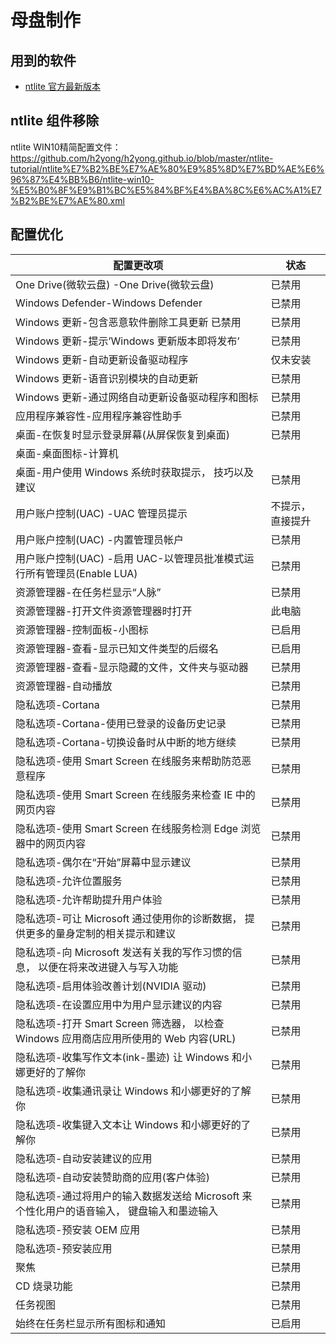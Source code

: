 # 母盘制作
## 用到的软件
- [ntlite 官方最新版本](https://www.ntlite.com/download/)

## ntlite 组件移除
ntlite WIN10精简配置文件：https://github.com/h2yong/h2yong.github.io/blob/master/ntlite-tutorial/ntlite%E7%B2%BE%E7%AE%80%E9%85%8D%E7%BD%AE%E6%96%87%E4%BB%B6/ntlite-win10-%E5%B0%8F%E9%B1%BC%E5%84%BF%E4%BA%8C%E6%AC%A1%E7%B2%BE%E7%AE%80.xml

## 配置优化

| 配置更改项                                                                                | 状态             |
| ----------------------------------------------------------------------------------------- | ---------------- |
| One Drive(微软云盘) -One Drive(微软云盘)                                                  | 已禁用           |
| Windows Defender-Windows Defender                                                         | 已禁用           |
| Windows 更新-包含恶意软件删除工具更新 已禁用                                              | 已禁用           |
| Windows 更新-提示’Windows 更新版本即将发布’                                               | 已禁用           |
| Windows 更新-自动更新设备驱动程序                                                         | 仅未安装         |
| Windows 更新-语音识别模块的自动更新                                                       | 已禁用           |
| Windows 更新-通过网络自动更新设备驱动程序和图标                                           | 已禁用           |
| 应用程序兼容性-应用程序兼容性助手                                                         | 已禁用           |
| 桌面-在恢复时显示登录屏幕(从屏保恢复到桌面)                                               | 已禁用           |
| 桌面-桌面图标-计算机                                                                      |                  |
| 桌面-用户使用 Windows 系统时获取提示， 技巧以及建议                                       | 已禁用           |
| 用户账户控制(UAC) -UAC 管理员提示                                                         | 不提示，直接提升 |
| 用户账户控制(UAC) -内置管理员帐户                                                         | 已禁用           |
| 用户账户控制(UAC) -启用 UAC-以管理员批准模式运行所有管理员(Enable LUA)                    | 已禁用           |
| 资源管理器-在任务栏显示“人脉”                                                             | 已禁用           |
| 资源管理器-打开文件资源管理器时打开                                                       | 此电脑           |
| 资源管理器-控制面板-小图标                                                                | 已启用           |
| 资源管理器-查看-显示已知文件类型的后缀名                                                  | 已启用           |
| 资源管理器-查看-显示隐藏的文件，文件夹与驱动器                                            | 已禁用           |
| 资源管理器-自动播放                                                                       | 已禁用           |
| 隐私选项-Cortana                                                                          | 已禁用           |
| 隐私选项-Cortana-使用已登录的设备历史记录                                                 | 已禁用           |
| 隐私选项-Cortana-切换设备时从中断的地方继续                                               | 已禁用           |
| 隐私选项-使用 Smart Screen 在线服务来帮助防范恶意程序                                     | 已禁用           |
| 隐私选项-使用 Smart Screen 在线服务来检查 IE 中的网页内容                                 | 已禁用           |
| 隐私选项-使用 Smart Screen 在线服务检测 Edge 浏览器中的网页内容                           | 已禁用           |
| 隐私选项-偶尔在“开始”屏幕中显示建议                                                       | 已禁用           |
| 隐私选项-允许位置服务                                                                     | 已禁用           |
| 隐私选项-允许帮助提升用户体验                                                             | 已禁用           |
| 隐私选项-可让 Microsoft 通过使用你的诊断数据， 提供更多的量身定制的相关提示和建议         | 已禁用           |
| 隐私选项-向 Microsoft 发送有关我的写作习惯的信息， 以便在将来改进键入与写入功能           | 已禁用           |
| 隐私选项-启用体验改善计划(NVIDIA 驱动)                                                    | 已禁用           |
| 隐私选项-在设置应用中为用户显示建议的内容                                                 | 已禁用           |
| 隐私选项-打开 Smart Screen 筛选器， 以检查 Windows 应用商店应用所使用的 Web 内容(URL)     | 已禁用           |
| 隐私选项-收集写作文本(ink-墨迹) 让 Windows 和小娜更好的了解你                             | 已禁用           |
| 隐私选项-收集通讯录让 Windows 和小娜更好的了解你                                          | 已禁用           |
| 隐私选项-收集键入文本让 Windows 和小娜更好的了解你                                        | 已禁用           |
| 隐私选项-自动安装建议的应用                                                               | 已禁用           |
| 隐私选项-自动安装赞助商的应用(客户体验)                                                   | 已禁用           |
| 隐私选项-通过将用户的输入数据发送给 Microsoft 来个性化用户的语音输入， 键盘输入和墨迹输入 | 已禁用           |
| 隐私选项-预安装 OEM 应用                                                                  | 已禁用           |
| 隐私选项-预安装应用                                                                       | 已禁用           |
| 聚焦                                                                                      | 已禁用           |
| CD 烧录功能                                                                               | 已禁用           |
| 任务视图                                                                                  | 已禁用           |
| 始终在任务栏显示所有图标和通知                                                            | 已启用           |
